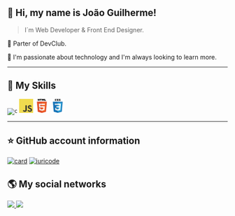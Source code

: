 ## 💜 Hi, my name is <strong>João Guilherme!</strong>

> I´m Web Developer & Front End Designer.

🔭 Parter of DevClub.

💬 I'm passionate about technology and I'm always looking to learn more.

----

## 🚀 My Skills

<code><img height="32" src="https://cdn.iconscout.com/icon/free/png-512/c-programming-569564.png" alt="c"/></code>
<code><img height="32" src="https://raw.githubusercontent.com/github/explore/80688e429a7d4ef2fca1e82350fe8e3517d3494d/topics/javascript/javascript.png" alt="Javascript"/></code>
<code><img height="32" src="https://raw.githubusercontent.com/github/explore/80688e429a7d4ef2fca1e82350fe8e3517d3494d/topics/html/html.png" alt="HTML5"/></code>
<code><img height="32" src="https://raw.githubusercontent.com/github/explore/80688e429a7d4ef2fca1e82350fe8e3517d3494d/topics/css/css.png" alt="CSS"/></code>

---

## ⭐ GitHub account information

[![card](https://github-readme-stats.vercel.app/api?username=jguilhermesl&theme=highcontrast&show_icons=true)](https://github.com/jguilhermesl/)
[![iuricode](https://github-readme-stats.vercel.app/api/top-langs/?username=jguilhermesl&hide=html&layout=compact&theme=highcontrast)](https://github.com/jguilhermesl/)

## 🌎 My social networks

<a  href="https://www.instagram.com/jgsldev/" target="_blank"> <img src="https://img.shields.io/badge/Instagram-E4405F?style=for-the-badge&logo=instagram&logoColor=white"/> </a>
<a  href="https://www.linkedin.com/in/jguilhermesl/" target="_blank"> <img src="https://img.shields.io/badge/LinkedIn-0077B5?style=for-the-badge&logo=linkedin&logoColor=white"/> </a>
